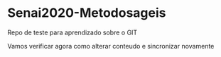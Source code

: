 
# Senai2020-Metodosageis
Repo de teste para aprendizado sobre o GIT

Vamos verificar agora como alterar conteudo e sincronizar novamente

